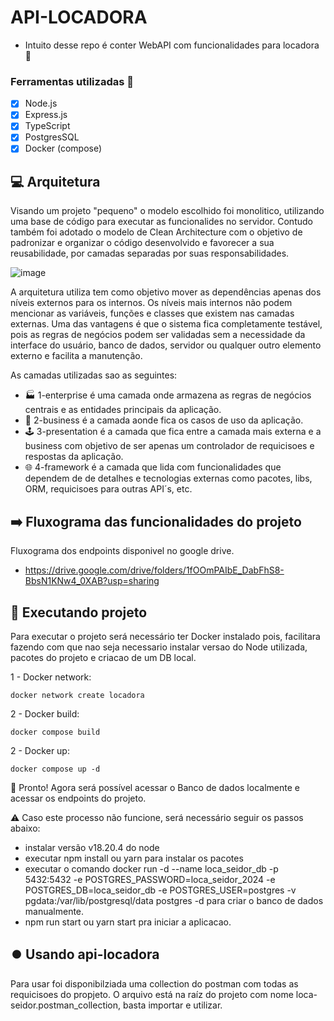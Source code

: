 # API-LOCADORA
* Intuito desse repo é conter WebAPI com funcionalidades para locadora 🚗

### Ferramentas utilizadas 🔨

- [x] Node.js
- [x] Express.js
- [x] TypeScript
- [x] PostgresSQL
- [x] Docker (compose)

## 💻 Arquitetura

Visando um projeto "pequeno" o modelo escolhido foi monolitico, utilizando uma base de código para executar as funcionalides no servidor.
Contudo também foi adotado o modelo de Clean Architecture com o objetivo de padronizar e organizar o código desenvolvido e
favorecer a sua reusabilidade, por camadas separadas por suas responsabilidades.

![image](https://blog.cleancoder.com/uncle-bob/images/2012-08-13-the-clean-architecture/CleanArchitecture.jpg)

A arquitetura utiliza tem como objetivo mover as dependências apenas dos níveis externos para os internos.
Os níveis mais internos não podem mencionar as variáveis, funções e classes que existem nas camadas externas.
Uma das vantagens é que o sistema fica completamente testável, pois as regras de negócios podem ser validadas sem a necessidade da interface do usuário, banco de dados, servidor ou qualquer outro elemento externo e facilita a manutenção.

As camadas utilizadas sao as seguintes:
 - 🏭 1-enterprise é uma camada onde armazena as regras de negócios centrais e as entidades principais da aplicação.
 - 💼 2-business é a camada aonde fica os casos de uso da aplicação.
 - 🕹 3-presentation é a camada que fica entre a camada mais externa e a business com objetivo de ser apenas um controlador de requicisoes e respostas da aplicação.
-  🌐 4-framework é a camada que lida com funcionalidades que dependem de de detalhes e tecnologias externas como pacotes, libs, ORM, requicisoes para outras API´s, etc.
## ➡️ Fluxograma das funcionalidades do projeto

Fluxograma dos endpoints disponivel no google drive.

 - https://drive.google.com/drive/folders/1fOOmPAIbE_DabFhS8-BbsN1KNw4_0XAB?usp=sharing

## 🚀 Executando projeto

Para executar o projeto será necessário ter Docker instalado pois, facilitara fazendo com que nao seja necessario instalar versao do Node utilizada, pacotes do projeto e criacao de um DB local.

1 - Docker network:

```
docker network create locadora
```

2 - Docker build:

```
docker compose build
```

2 - Docker up:

```
docker compose up -d
```

💯 Pronto! Agora será possível acessar o Banco de dados localmente e acessar os endpoints do projeto.

⚠️ Caso este processo não funcione, será necessário seguir os passos abaixo:

- instalar versão v18.20.4 do node
- executar npm install ou yarn para instalar os pacotes
- executar o comando docker run -d --name loca_seidor_db -p 5432:5432 -e POSTGRES_PASSWORD=loca_seidor_2024 -e POSTGRES_DB=loca_seidor_db -e POSTGRES_USER=postgres -v pgdata:/var/lib/postgresql/data postgres -d
  para criar o banco de dados manualmente.
- npm run start ou yarn start pra iniciar a aplicacao.

## ⏺️ Usando api-locadora

Para usar foi disponibilziada uma collection do postman com todas as requicisoes do propjeto. O arquivo está na raíz do projeto com nome loca-seidor.postman_collection, basta importar e utilizar.



